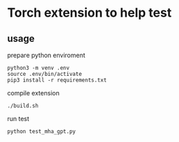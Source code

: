 # Torch extension to help test

## usage
prepare python enviroment
```
python3 -m venv .env
source .env/bin/activate
pip3 install -r requirements.txt
```

compile extension
```
./build.sh
```

run test
```
python test_mha_gpt.py
```